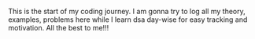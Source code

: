 This is the start of my coding journey.
I am gonna try to log all my theory, examples, problems here while I learn dsa day-wise for easy tracking and motivation.
All the best to me!!!
